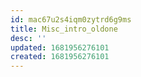 ```yaml
---
id: mac67u2s4iqm0zytrd6g9ms
title: Misc_intro_oldone
desc: ''
updated: 1681956276101
created: 1681956276101
---
```

